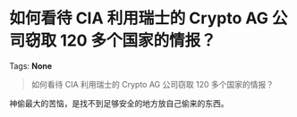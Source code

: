 # 如何看待 CIA 利用瑞士的 Crypto AG 公司窃取 120 多个国家的情报？

Tags: **None**

> 如何看待 CIA 利用瑞士的 Crypto AG 公司窃取 120 多个国家的情报？

神偷最大的苦恼，是找不到足够安全的地方放自己偷来的东西。



